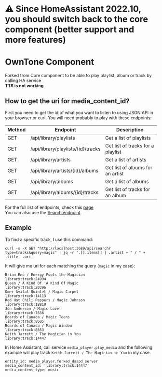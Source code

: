 # :warning: Since HomeAssistant 2022.10, you should switch back to the core component (better support and more features)

# OwnTone Component
Forked from Core component to be able to play playlist, album or track by calling HA service  
**TTS is not working**

## How to get the uri for media_content_id?

First you need to get the id of what you want to listen to using JSON API in your browser or curl. You will need probably to play with these endpoints:

| Method | Endpoint | Description |
|---|---|---|
|GET|/api/library/playlists|Get a list of playlists|
|GET|/api/library/playlists/{id}/tracks|Get list of tracks for a playlist|
|GET|/api/library/artists|Get a list of artists|
|GET|/api/library/artists/{id}/albums|Get list of albums for an artist|
|GET|/api/library/albums|Get a list of albums|
|GET|/api/library/albums/{id}/tracks|Get list of tracks for an album|

For the full list of endpoints, check this [page](https://github.com/owntone/owntone-server/blob/master/README_JSON_API.md#library)  
You can also use the [Search endpoint](https://github.com/owntone/owntone-server/blob/master/README_JSON_API.md#search).

## Example

To find a specific track, I use this command:
```
curl -s -X GET "http://localhost:3689/api/search?type=tracks&query=magic" | jq -r '.[].items[] | .artist + " / " + .title, .uri'
```
It will give me uri for each matching the query (```magic``` in my case):
```
Brian Eno / Energy Fools the Magician
library:track:24994
Queen / A Kind Of 'A Kind Of Magic
library:track:20396
Omer Avital Quintet / Magic Carpet
library:track:14113
Red Hot Chili Peppers / Magic Johnson
library:track:18810
Jon Anderson / Magic Love
library:track:7636
Boards of Canada / Magic Teens
library:track:8605
Boards of Canada / Magic Window
library:track:8653
Keith Jarrett / The Magician in You
library:track:14447
```

In Home Assistant, call service ```media_player.play_media``` and the following example will play track ```Keith Jarrett / The Magician in You``` in my case.
```
entity_id: media_player.forked_daapd_server
media_content_id: 'library:track:14447'
media_content_type: music
```

